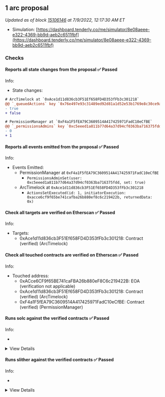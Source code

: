 ## 1 arc proposal

_Updated as of block [15106146](https://etherscan.io/block/15106146) at 7/9/2022, 12:17:30 AM ET_

- Simulation: [https://dashboard.tenderly.co/me/simulator/8e08aeee-e322-4369-bb9d-aeb2c6511fbf](https://dashboard.tenderly.co/me/simulator/8e08aeee-e322-4369-bb9d-aeb2c6511fbf)

### Checks

#### Reports all state changes from the proposal ✅ Passed

Info:

- State changes:

```diff
# ArcTimelock at `0xAce1d11d836cb3F51Ef658FD4D353fFb3c301218`
@@ `_queuedActions` key `0x76e497e93c31489ed92d81a1d52e53b1769e8c30ce9adf8da1d7d169f83a8bfa` @@
- true
+ false


```

```diff
# PermissionManager at `0xF4a1F5fEA79C3609514A417425971FadC10eCfBE`
@@ `_permissionsAdmins` key `0xc5eeed1a811b77d64a37d94cf0363ba716375fdd` @@
- 0
+ 1

```

#### Reports all events emitted from the proposal ✅ Passed

Info:

- Events Emitted:
  - PermissionManager at `0xF4a1F5fEA79C3609514A417425971FadC10eCfBE`
    - `PermissionsAdminSet(user: 0xc5eeed1a811b77d64a37d94cf0363ba716375fdd, set: true)`
  - ArcTimelock at `0xAce1d11d836cb3F51Ef658FD4D353fFb3c301218`
    - `ActionsSetExecuted(id: 1, initiatorExecution: 0xacce6cf9f65be741cafba26b880ef8c6c219422b, returnedData: 0x)`

#### Check all targets are verified on Etherscan ✅ Passed

Info:

- Targets:
  - 0xAce1d11d836cb3F51Ef658FD4D353fFb3c301218: Contract (verified) (ArcTimelock)

#### Check all touched contracts are verified on Etherscan ✅ Passed

Info:

- Touched address:
  - 0xACce6CF9f65BE741caFBA26b880eF8C6c219422B: EOA (verification not applicable)
  - 0xAce1d11d836cb3F51Ef658FD4D353fFb3c301218: Contract (verified) (ArcTimelock)
  - 0xF4a1F5fEA79C3609514A417425971FadC10eCfBE: Contract (verified) (PermissionManager)

#### Runs solc against the verified contracts ✅ Passed

Info:

-

<details>
<summary>View Details</summary>
No compiler warnings for ArcTimelock at `0xAce1d11d836cb3F51Ef658FD4D353fFb3c301218`
- Compiler warnings for PermissionManager at `0xF4a1F5fEA79C3609514A417425971FadC10eCfBE`

<details>
<summary>View warnings for PermissionManager at `0xF4a1F5fEA79C3609514A417425971FadC10eCfBE`</summary>

```
WARNING:CryticCompile:Warning: contracts/interfaces/IPermissionManager.sol: Warning: SPDX license identifier not provided in source file. Before publishing, consider adding a comment containing "SPDX-License-Identifier: <SPDX-License>" to each source file. Use "SPDX-License-Identifier: UNLICENSED" for non-open-source code. Please see https://spdx.org for more information.

Warning: contracts/protocol/configuration/PermissionManager.sol: Warning: SPDX license identifier not provided in source file. Before publishing, consider adding a comment containing "SPDX-License-Identifier: <SPDX-License>" to each source file. Use "SPDX-License-Identifier: UNLICENSED" for non-open-source code. Please see https://spdx.org for more information.


```

</details>

</details>

#### Runs slither against the verified contracts ✅ Passed

Info:

-

<details>
<summary>View Details</summary>
Slither report for ArcTimelock at `0xAce1d11d836cb3F51Ef658FD4D353fFb3c301218`

<details>
<summary>View report for ArcTimelock at `0xAce1d11d836cb3F51Ef658FD4D353fFb3c301218`</summary>

```
[91m
TimelockExecutorBase.executeDelegateCall(address,bytes) (contracts/timelock/TimelockExecutorBase.sol#198-209) uses delegatecall to a input-controlled function id
	- (success,resultData) = target.delegatecall(data) (contracts/timelock/TimelockExecutorBase.sol#207)
Reference: https://github.com/crytic/slither/wiki/Detector-Documentation#controlled-delegatecall[0m
[92m
TimelockExecutorBase.updateGuardian(address).guardian (contracts/timelock/TimelockExecutorBase.sol#125) lacks a zero-check on :
		- _guardian = guardian (contracts/timelock/TimelockExecutorBase.sol#127)
TimelockExecutorBase.executeDelegateCall(address,bytes).target (contracts/timelock/TimelockExecutorBase.sol#198) lacks a zero-check on :
		- (success,resultData) = target.delegatecall(data) (contracts/timelock/TimelockExecutorBase.sol#207)
ArcTimelock.constructor(address,uint256,uint256,uint256,uint256,address).ethereumGovernanceExecutor (contracts/timelock/ArcTimelock.sol#21) lacks a zero-check on :
		- _ethereumGovernanceExecutor = ethereumGovernanceExecutor (contracts/timelock/ArcTimelock.sol#28)
ArcTimelock.updateEthereumGovernanceExecutor(address).ethereumGovernanceExecutor (contracts/timelock/ArcTimelock.sol#53) lacks a zero-check on :
		- _ethereumGovernanceExecutor = ethereumGovernanceExecutor (contracts/timelock/ArcTimelock.sol#55)
Reference: https://github.com/crytic/slither/wiki/Detector-Documentation#missing-zero-address-validation[0m
[92m
TimelockExecutorBase._executeTransaction(address,uint256,string,bytes,uint256,bool) (contracts/timelock/TimelockExecutorBase.sol#274-304) has external calls inside a loop: (success,resultData) = this.executeDelegateCall{value: value}(target,callData) (contracts/timelock/TimelockExecutorBase.sol#298)
TimelockExecutorBase._executeTransaction(address,uint256,string,bytes,uint256,bool) (contracts/timelock/TimelockExecutorBase.sol#274-304) has external calls inside a loop: (success,resultData) = target.call{value: value}(callData) (contracts/timelock/TimelockExecutorBase.sol#301)
Reference: https://github.com/crytic/slither/wiki/Detector-Documentation/#calls-inside-a-loop[0m
[92m
TimelockExecutorBase.execute(uint256) (contracts/timelock/TimelockExecutorBase.sol#48-69) uses timestamp for comparisons
	Dangerous comparisons:
	- require(bool,string)(block.timestamp >= actionsSet.executionTime,TIMELOCK_NOT_FINISHED) (contracts/timelock/TimelockExecutorBase.sol#52)
TimelockExecutorBase.getCurrentState(uint256) (contracts/timelock/TimelockExecutorBase.sol#103-115) uses timestamp for comparisons
	Dangerous comparisons:
	- block.timestamp > actionsSet.executionTime.add(_gracePeriod) (contracts/timelock/TimelockExecutorBase.sol#110)
TimelockExecutorBase._queue(address[],uint256[],string[],bytes[],bool[]) (contracts/timelock/TimelockExecutorBase.sol#219-272) uses timestamp for comparisons
	Dangerous comparisons:
	- require(bool,string)(! isActionQueued(actionHash),DUPLICATED_ACTION) (contracts/timelock/TimelockExecutorBase.sol#251)
Reference: https://github.com/crytic/slither/wiki/Detector-Documentation#block-timestamp[0m
[92m
TimelockExecutorBase._verifyCallResult(bool,bytes) (contracts/timelock/TimelockExecutorBase.sol#324-345) uses assembly
	- INLINE ASM (contracts/timelock/TimelockExecutorBase.sol#337-340)
Reference: https://github.com/crytic/slither/wiki/Detector-Documentation#assembly-usage[0m
[92m
SafeMath.div(uint256,uint256) (contracts/dependencies/SafeMath.sol#101-103) is never used and should be removed
SafeMath.div(uint256,uint256,string) (contracts/dependencies/SafeMath.sol#116-127) is never used and should be removed
SafeMath.mod(uint256,uint256) (contracts/dependencies/SafeMath.sol#140-142) is never used and should be removed
SafeMath.mod(uint256,uint256,string) (contracts/dependencies/SafeMath.sol#155-162) is never used and should be removed
SafeMath.mul(uint256,uint256) (contracts/dependencies/SafeMath.sol#76-88) is never used and should be removed
SafeMath.sub(uint256,uint256) (contracts/dependencies/SafeMath.sol#43-45) is never used and should be removed
SafeMath.sub(uint256,uint256,string) (contracts/dependencies/SafeMath.sol#56-65) is never used and should be removed
Reference: https://github.com/crytic/slither/wiki/Detector-Documentation#dead-code[0m
[92m
Low level call in TimelockExecutorBase.executeDelegateCall(address,bytes) (contracts/timelock/TimelockExecutorBase.sol#198-209):
	- (success,resultData) = target.delegatecall(data) (contracts/timelock/TimelockExecutorBase.sol#207)
Low level call in TimelockExecutorBase._executeTransaction(address,uint256,string,bytes,uint256,bool) (contracts/timelock/TimelockExecutorBase.sol#274-304):
	- (success,resultData) = target.call{value: value}(callData) (contracts/timelock/TimelockExecutorBase.sol#301)
Reference: https://github.com/crytic/slither/wiki/Detector-Documentation#low-level-calls[0m
0xAce1d11d836cb3F51Ef658FD4D353fFb3c301218 analyzed (4 contracts with 78 detectors), 20 result(s) found
```

</details>

- Slither report for PermissionManager at `0xF4a1F5fEA79C3609514A417425971FadC10eCfBE`

<details>
<summary>View report for PermissionManager at `0xF4a1F5fEA79C3609514A417425971FadC10eCfBE`</summary>

```
Warning: contracts/interfaces/IPermissionManager.sol: Warning: SPDX license identifier not provided in source file. Before publishing, consider adding a comment containing "SPDX-License-Identifier: <SPDX-License>" to each source file. Use "SPDX-License-Identifier: UNLICENSED" for non-open-source code. Please see https://spdx.org for more information.

Warning: contracts/protocol/configuration/PermissionManager.sol: Warning: SPDX license identifier not provided in source file. Before publishing, consider adding a comment containing "SPDX-License-Identifier: <SPDX-License>" to each source file. Use "SPDX-License-Identifier: UNLICENSED" for non-open-source code. Please see https://spdx.org for more information.


[92m
Different versions of Solidity are used:
	- Version used: ['0.6.12', '^0.6.0']
	- 0.6.12 (contracts/dependencies/openzeppelin/contracts/Context.sol#2)
	- ^0.6.0 (contracts/dependencies/openzeppelin/contracts/Ownable.sol#3)
	- 0.6.12 (contracts/interfaces/IPermissionManager.sol#1)
	- 0.6.12 (contracts/protocol/configuration/PermissionManager.sol#1)
Reference: https://github.com/crytic/slither/wiki/Detector-Documentation#different-pragma-directives-are-used[0m
[92m
Context._msgData() (contracts/dependencies/openzeppelin/contracts/Context.sol#19-22) is never used and should be removed
Reference: https://github.com/crytic/slither/wiki/Detector-Documentation#dead-code[0m
[92m
Pragma version^0.6.0 (contracts/dependencies/openzeppelin/contracts/Ownable.sol#3) allows old versions
Reference: https://github.com/crytic/slither/wiki/Detector-Documentation#incorrect-versions-of-solidity[0m
[92m
Variable PermissionManager._users (contracts/protocol/configuration/PermissionManager.sol#18) is not in mixedCase
Variable PermissionManager._permissionsAdmins (contracts/protocol/configuration/PermissionManager.sol#19) is not in mixedCase
Reference: https://github.com/crytic/slither/wiki/Detector-Documentation#conformance-to-solidity-naming-conventions[0m
[92m
Redundant expression "this (contracts/dependencies/openzeppelin/contracts/Context.sol#20)" inContext (contracts/dependencies/openzeppelin/contracts/Context.sol#14-23)
Reference: https://github.com/crytic/slither/wiki/Detector-Documentation#redundant-statements[0m
[92m
owner() should be declared external:
	- Ownable.owner() (contracts/dependencies/openzeppelin/contracts/Ownable.sol#36-38)
renounceOwnership() should be declared external:
	- Ownable.renounceOwnership() (contracts/dependencies/openzeppelin/contracts/Ownable.sol#55-58)
transferOwnership(address) should be declared external:
	- Ownable.transferOwnership(address) (contracts/dependencies/openzeppelin/contracts/Ownable.sol#64-68)
isPermissionsAdmin(address) should be declared external:
	- PermissionManager.isPermissionsAdmin(address) (contracts/protocol/configuration/PermissionManager.sol#170-172)
Reference: https://github.com/crytic/slither/wiki/Detector-Documentation#public-function-that-could-be-declared-external[0m
0xF4a1F5fEA79C3609514A417425971FadC10eCfBE analyzed (4 contracts with 78 detectors), 10 result(s) found
```

</details>

</details>
